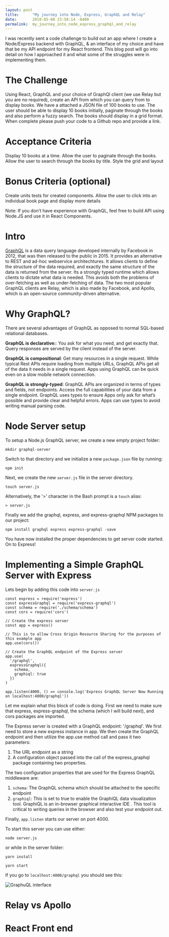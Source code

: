 ```yaml
---
layout: post
title:      "My journey into Node, Express, GraphQL and Relay"
date:       2018-05-08 23:58:14 -0400
permalink:  my_journey_into_node_express_graphql_and_relay
---
```



I was recently sent a code challenge to build out an app where I create a Node/Express backend with GraphQL, & an interface of my choice and have that be my API endpoint for my React frontend. This blog post will go into detail on how I approached it and what some of the struggles were in implementing them.

# The Challenge
Using React, GraphQL and your choice of GraphQl client (we use Relay but you are no required), create an API from which you can query from to display books. We have a attached a JSON file of 100 books to use. The user should be able to display 10 books initially, paginate through the books and also perform a fuzzy search. The books should display in a grid format. When complete please push your code to a Github repo and provide a link.

# Acceptance Criteria
Display 10 books at a time.
Allow the user to paginate through the books.
Allow the user to search through the books by title.
Style the grid and layout
# Bonus Criteria (optional)
Create units tests for created components.
Allow the user to click into an individual book page and display more details

Note:
If you don’t have experience with GraphQL, feel free to build API using Node.JS and use it in React Components.

# Intro
[GraphQL](http://graphql.org/) is a data query language developed internally by Facebook in 2012, that was then released to the public in 2015. It provides an alternative to REST and ad-hoc webservice architechtures. It allows clients to define the structure of the data required, and exactly the same structure of the data is returned from the server. Its a strongly typed runtime which allows clients to dictate what data is needed. This avoids both the problems of over-fetching as well as under-fetching of data. The two most popular GraphQL clients are Relay, which is also made by Facebook, and Apollo, which is an open-source community-driven alternative.

# Why GraphQL?
There are several advantages of GraphQL as opposed to normal SQL-based relational databases.

**GraphQL is declarative:**: You ask for what you need, and get exactly that. Query responses are served by the client instead of the server. 

**GraphQL is compositional**: Get many resources in a single request. While typical Rest APIs require loading from multiple URLs, GraphQL APIs get all of the data it needs in a single request. Apps using GraphQL can be quick even on a slow mobile network connection.

**GraphQL is strongly-typed**: GraphQL APIs are organized in terms of types and fields, not endpoints. Access the full capabilities of your data from a single endpoint. GraphQL uses types to ensure Apps only ask for what’s possible and provide clear and helpful errors. Apps can use types to avoid writing manual parsing code.

# Node Server setup
To setup a Node.js GraphQL server, we create a new empty project folder:

```
mkdir graphql-server
```

Switch to that directory and we initialize a new `package.json` file by running:

```
npm init
```

Next, we create the new `server.js` file in the server directory. 

```
touch server.js
```

Alternatively, the '>' character in the Bash prompt is a `touch` alias:

```
> server.js
```

Finally we add the graphql, express, and express-graphql NPM packages to our project:

```
npm install graphql express express-graphql -save
```

You have now installed the proper dependencies to get server code started. On to Express!

# Implementing a Simple GraphQL Server with Express
Lets begin by adding this code into  `server.js`

```
const express = require('express')
const expressGraphql = require('express-graphql')
const schema = require('./schema/schema')
const cors = require('cors')

// Create the express server
const app = express()

// This is to allow Cross Origin Resource Sharing for the purposes of this example app
app.use(cors())

// Create the GraphQL endpoint of the Express server
app.use(
  '/graphql',
  expressGraphql({
    schema,
    graphiql: true
  })
)

app.listen(4000, () => console.log('Express GraphQL Server Now Running on localhost:4000/graphql'))
```

Let me explain what this block of code is doing. First we need to make sure that express, express-graphql, the schema (which I will build next), and cors packages are imported. 

The Express server is created with a GraphQL endpoint: '/graphql'. We first need to store a new express instance in app. We then create the GraphQL endpoint and then utilize the app.use method call and pass it two parameters:

1. The URL endpoint as a string
2. A configuration object passed into the call of the express_graphql package containing two properties.

The two configuration properties that are used for the Express GraphQL middleware are:

1. `schema`: The GraphQL schema which should be attached to the specific endpoint
2. `graphiql`: This is set to true to enable the GraphiQL data visualization tool. GraphiQL is an in-browser graphical interactive IDE . This tool is critical to writing queries in the browser and also test your endpoint out.

Finally, `app.listen` starts our server on port 4000.

To start this server you can use either:

```
node server.js
```

or while in the server folder:

```
yarn install
```
```
yarn start
```

If you go to `localhost:4000/graphql` you should see this:

![GraphuQL interface](https://cdn-images-1.medium.com/max/1600/0*TiL2iv3w7719s4GV.png)
# Relay vs Apollo

# React Front end
